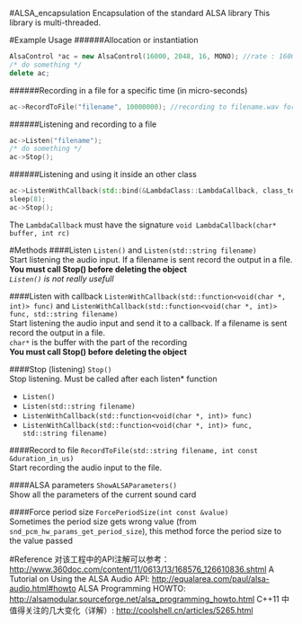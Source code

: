 #ALSA_encapsulation
Encapsulation of the standard ALSA library
This library is multi-threaded.

#Example Usage
######Allocation or instantiation
```cpp
AlsaControl *ac = new AlsaControl(16000, 2048, 16, MONO); //rate : 16000, frames: 2048, bits: 16
/* do something */
delete ac;
```

######Recording in a file for a specific time (in micro-seconds)
```cpp
ac->RecordToFile("filename", 10000000); //recording to filename.wav for 10 seconds
```

######Listening and recording to a file
```cpp
ac->Listen("filename");
/* do something */
ac->Stop();
```

######Listening and using it inside an other class
```cpp
ac->ListenWithCallback(std::bind(&LambdaClass::LambdaCallback, class_to_call, std::placeholders::_1, std::placeholders::_2), "filename");
sleep(8);
ac->Stop();
```

The `LambdaCallback` must have the signature `void LambdaCallback(char* buffer, int rc)`

#Methods
####Listen
`Listen()` and `Listen(std::string filename)`<br>
Start listening the audio input. If a filename is sent record the output in a file.<br>
**You must call Stop() before deleting the object**<br>
*`Listen()` is not really usefull*<br>

####Listen with callback
`ListenWithCallback(std::function<void(char *, int)> func)` and `ListenWithCallback(std::function<void(char *, int)> func, std::string filename)`<br>
Start listening the audio input and send it to a callback. If a filename is sent record the output in a file.<br>
`char*` is the buffer with the part of the recording<br>
**You must call Stop() before deleting the object**<br>

####Stop (listening)
`Stop()`<br>
Stop listening. Must be called after each listen* function
- `Listen()`
- `Listen(std::string filename)`
- `ListenWithCallback(std::function<void(char *, int)> func)`
- `ListenWithCallback(std::function<void(char *, int)> func, std::string filename)`

####Record to file
`RecordToFile(std::string filename, int const &duration_in_us)`<br>
Start recording the audio input to the file.

####ALSA parameters
`ShowALSAParameters()`<br>
Show all the parameters of the current sound card

####Force period size
`ForcePeriodSize(int const &value)`<br>
Sometimes the period size gets wrong value (from `snd_pcm_hw_params_get_period_size`), this method force the period size to the value passed

#Reference
对该工程中的API注解可以参考：http://www.360doc.com/content/11/0613/13/168576_126610836.shtml
A Tutorial on Using the ALSA Audio API: http://equalarea.com/paul/alsa-audio.html#howto
ALSA Programming HOWTO: http://alsamodular.sourceforge.net/alsa_programming_howto.html
C++11 中值得关注的几大变化（详解）: http://coolshell.cn/articles/5265.html
